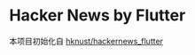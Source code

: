# Hacker News by Flutter

本项目初始化自 [hknust/hackernews_flutter](https://github.com/hknust/hackernews_flutter)
